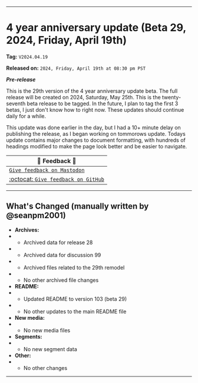 
***

# 4 year anniversary update (Beta 29, 2024, Friday, April 19th)

**Tag:** `V2024.04.19`

**Released on:** `2024, Friday, April 19th at 08:30 pm PST`

***Pre-release***

This is the 29th version of the 4 year anniversary update beta. The full release will be created on 2024, Saturday, May 25th. This is the twenty-seventh beta release to be tagged. In the future, I plan to tag the first 3 betas, I just don't know how to right now. These updates should continue daily for a while.

This update was done earlier in the day, but I had a 10+ minute delay on publishing the release, as I began working on tommorows update. Todays update contains major changes to document formatting, with hundreds of headings modified to make the page look better and be easier to navigate.

| 📣️ Feedback 💬️ |
|---|
| [`Give feedback on Mastodon`](https://techhub.social/deck/@seanpm2001/112237731368032617) |
| [:octocat: `Give feedback on GitHub`](https://github.com/seanpm2001/seanpm2001/discussions/100/) |

---

## What's Changed (manually written by @seanpm2001)

- **Archives:**
- - Archived data for release 28
- - Archived data for discussion 99
- - Archived files related to the 29th remodel
- - No other archived file changes
- **README:**
- - Updated README to version 103 (beta 29)
- - No other updates to the main README file
- **New media:**
- - No new media files
- **Segments:**
- - No new segment data
- **Other:**
- - No other changes

***
